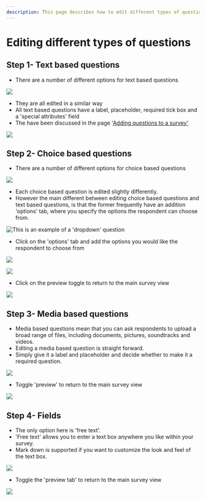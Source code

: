 ```yaml
---
description: This page describes how to edit different types of questions
---
```


# Editing different types of questions

## Step 1- Text based questions

* There are a number of different options for text based questions&#x20;

![](<../../../../.gitbook/assets/image (232).png>)

* They are all edited in a similar way
* All text based questions have a label, placeholder, required tick box and a 'special attributes' field
* The have been discussed in the page '[Adding questions to a survey'](adding-questions-to-a-survey.md)

![](<../../../../.gitbook/assets/image (233).png>)

## Step 2- Choice based questions

* There are a number of different options for choice based questions

![](<../../../../.gitbook/assets/image (234).png>)

* Each choice based question is edited slightly differently.
* However the main different between editing choice based questions and text based questions, is that the former frequently have an addition 'options' tab, where you specify the options the respondent can choose from.

&#x20;

![This is an example of a 'dropdown' question](<../../../../.gitbook/assets/image (235).png>)

* Click on the 'options' tab and add the options you would like the respondent to choose from

![](<../../../../.gitbook/assets/image (236).png>)

![](<../../../../.gitbook/assets/image (237).png>)

* Click on the preview toggle to return to the main survey view

![](<../../../../.gitbook/assets/image (238).png>)

## Step 3- Media based questions

* Media based questions mean that you can ask respondents to upload a broad range of files, including documents, pictures, soundtracks and videos.
* Editing a media based question is straight forward.&#x20;
* Simply give it a label and placeholder and decide whether to make it a required question.

![](<../../../../.gitbook/assets/image (239).png>)

* Toggle 'preview' to return to the main survey view

![](<../../../../.gitbook/assets/image (240).png>)

## Step 4- Fields

* The only option here is 'free text'. &#x20;
* 'Free text' allows you to enter a text box anywhere you like within your survey.
* Mark down is supported if you want to customize the look and feel of the text box.

![](<../../../../.gitbook/assets/image (241).png>)

* Toggle the 'preview tab' to return to the main survey view

![](<../../../../.gitbook/assets/image (242).png>)
